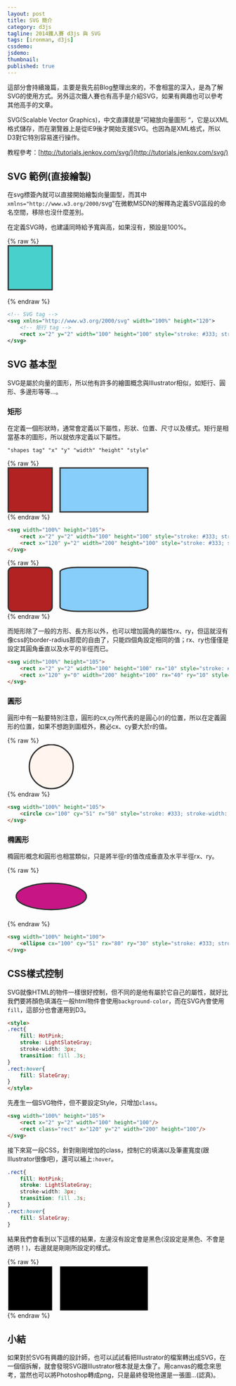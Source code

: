```yaml
---
layout: post
title: SVG 簡介
category: d3js
tagline: 2014鐵人賽 d3js 與 SVG
tags: [ironman, d3js]
cssdemo:
jsdemo:
thumbnail:
published: true
---
```


這部分會持續幾篇，主要是我先前Blog整理出來的，不會相當的深入，是為了解SVG的使用方式。另外這次鐵人賽也有高手是介紹SVG，如果有興趣也可以參考其他高手的文章。

SVG(Scalable Vector Graphics)，中文直譯就是”可縮放向量圖形 “，它是以XML格式儲存，而在瀏覽器上是從IE9後才開始支援SVG。也因為是XML格式，所以D3對它特別容易進行操作。

<!-- more -->

教程參考：[http://tutorials.jenkov.com/svg/](http://tutorials.jenkov.com/svg/)

## SVG 範例(直接繪製)

在svg標簽內就可以直接開始繪製向量圖型，而其中`xmlns="http://www.w3.org/2000/`svg"在微軟MSDN的解釋為定義SVG區段的命名空間，移除也沒什麼差別。

在定義SVG時，也建議同時給予寬與高，如果沒有，預設是100%。

{% raw %}
<svg xmlns="http://www.w3.org/2000/svg" width="100%" height="120">
	<rect x="2" y="2" width="100" height="100" style="stroke: #333; stroke-width: 3; fill: MediumTurquoise;"/>
</svg>
{% endraw %}

```xml
<!-- SVG tag -->
<svg xmlns="http://www.w3.org/2000/svg" width="100%" height="120">
	<!-- 矩行 tag -->
	<rect x="2" y="2" width="100" height="100" style="stroke: #333; stroke-width: 3; fill: MediumTurquoise;"/>
</svg>
```

## SVG 基本型

SVG是屬於向量的圖形，所以他有許多的繪圖概念與Illustrator相似，如矩行、圓形、多邊形等等...。

### 矩形

在定義一個形狀時，通常會定義以下屬性，形狀、位置、尺寸以及樣式。矩行是相當基本的圖形，所以就依序定義以下屬性。

	"shapes tag" "x" "y" "width" "height" "style"

{% raw %}
<svg width="100%" height="105">
	<rect x="2" y="2" width="100" height="100" style="stroke: #333; stroke-width: 3; fill: FireBrick;"/>
	<rect x="120" y="2" width="200" height="100" style="stroke: #333; stroke-width: 3; fill: LightSkyBlue;"/>
</svg>
{% endraw %}

```html
<svg width="100%" height="105">
	<rect x="2" y="2" width="100" height="100" style="stroke: #333; stroke-width: 3; fill: FireBrick;"/>
	<rect x="120" y="2" width="200" height="100" style="stroke: #333; stroke-width: 3; fill: LightSkyBlue;"/>
</svg>
```

{% raw %}
<svg width="100%" height="105">
	<rect x="2" y="2" width="100" height="100" rx="10" style="stroke: #333; stroke-width: 3; fill: FireBrick;"></rect>
	<rect x="120" y="2" width="200" height="100" rx="40" ry="10" style="stroke: #333; stroke-width: 3; fill: LightSkyBlue;"></rect>
</svg>
{% endraw %}

而矩形除了一般的方形、長方形以外，也可以增加圓角的屬性rx、ry，但這就沒有像css的border-radius那麼的自由了，只能四個角設定相同的值；rx、ry也僅僅是設定其圓角垂直以及水平的半徑而已。

```html
<svg width="100%" height="105">
	<rect x="2" y="2" width="100" height="100" rx="10" style="stroke: #333; stroke-width: 3; fill: FireBrick;"></rect>
	<rect x="120" y="0" width="200" height="100" rx="40" ry="10" style="stroke: #333; stroke-width: 3; fill: LightSkyBlue;"></rect>
</svg>
```

### 圓形

圓形中有一點要特別注意，圓形的cx,cy所代表的是圓心(r)的位置，所以在定義圓形的位置，如果不想跑到圖框外，務必cx、cy要大於r的值。

{% raw %}
<svg width="100%" height="105">
	<circle cx="100" cy="51" r="50" style="stroke: #333; stroke-width: 3; fill: SeaShell;"/>
</svg>
{% endraw %}

```html
<svg width="100%" height="105">
	<circle cx="100" cy="51" r="50" style="stroke: #333; stroke-width: 3; fill: SeaShell;"/>
</svg>
```


### 橢圓形

橢圓形概念和圓形也相當類似，只是將半徑r的值改成垂直及水平半徑rx、ry。

{% raw %}
<svg width="100%" height="105">
	<ellipse cx="100" cy="51" rx="80" ry="30" style="stroke: #333; stroke-width: 3; fill: MediumVioletRed;"/>
</svg>
{% endraw %}

```html
<svg width="100%" height="100">
	<ellipse cx="100" cy="51" rx="80" ry="30" style="stroke: #333; stroke-width: 3; fill: MediumVioletRed;"/>
</svg>
```

## CSS樣式控制

SVG就像HTML的物件一樣很好控制，但不同的是他有屬於它自己的屬性，就好比我們要將顏色填滿在一般html物件會使用`background-color`，而在SVG內會使用`fill`，這部分也會運用到D3。

```html
<style>
.rect{
	fill: HotPink;
	stroke: LightSlateGray;
	stroke-width: 3px;
	transition: fill .3s;
}
.rect:hover{
	fill: SlateGray;
}
</style>
```

先產生一個SVG物件，但不要設定Style，只增加`class`。

```html
<svg width="100%" height="105">
	<rect x="2" y="2" width="100" height="100"/>
	<rect class="rect" x="120" y="2" width="200" height="100"/>
</svg>
```

接下來寫一段CSS，針對剛剛增加的class，控制它的填滿以及筆畫寬度(跟Illustrator很像吧)，還可以補上`:hover`。

```css
.rect{
	fill: HotPink;
	stroke: LightSlateGray;
	stroke-width: 3px;
	transition: fill .3s;
}
.rect:hover{
	fill: SlateGray;
}
```

結果我們會看到以下這樣的結果，左邊沒有設定會是黑色(沒設定是黑色、不會是透明！)，右邊就是剛剛所設定的樣式。

{% raw %}
<svg width="100%" height="105">
	<rect x="2" y="2" width="100" height="100"/>
	<rect class="rect" x="120" y="2" width="200" height="100"/>
</svg>
{% endraw %}

## 小結

如果對於SVG有興趣的設計師，也可以試試看把Illustrator的檔案轉出成SVG，在一個個拆解，就會發現SVG跟Illustrator根本就是太像了。用canvas的概念來思考，當然也可以將Photoshop轉成png，只是最終發現他還是一張圖...(認真)。
